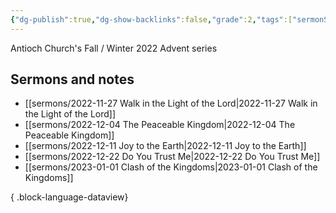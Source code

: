 ```yaml
---
{"dg-publish":true,"dg-show-backlinks":false,"grade":2,"tags":["sermonSeries"],"context":"Personal","type":"Resource","status":"Evergreen","topic":"Sermon","dateCreated":"2023-08-09","permalink":"/sermons/2022-advent/","dgShowBacklinks":false,"dgPassFrontmatter":true}
---
```



Antioch Church's Fall / Winter 2022 Advent series

## Sermons and notes
- [[sermons/2022-11-27 Walk in the Light of the Lord\|2022-11-27 Walk in the Light of the Lord]]
- [[sermons/2022-12-04 The Peaceable Kingdom\|2022-12-04 The Peaceable Kingdom]]
- [[sermons/2022-12-11 Joy to the Earth\|2022-12-11 Joy to the Earth]]
- [[sermons/2022-12-22 Do You Trust Me\|2022-12-22 Do You Trust Me]]
- [[sermons/2023-01-01 Clash of the Kingdoms\|2023-01-01 Clash of the Kingdoms]]

{ .block-language-dataview}

